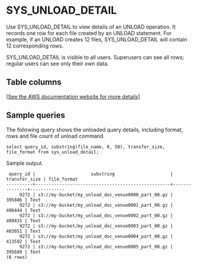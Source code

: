 # SYS\_UNLOAD\_DETAIL<a name="SYS_UNLOAD_DETAIL"></a>

Use SYS\_UNLOAD\_DETAIL to view details of an UNLOAD operation\. It records one row for each file created by an UNLOAD statement\. For example, if an UNLOAD creates 12 files, SYS\_UNLOAD\_DETAIL will contain 12 corresponding rows\.

SYS\_UNLOAD\_DETAIL is visible to all users\. Superusers can see all rows; regular users can see only their own data\.

## Table columns<a name="SYS_UNLOAD_DETAIL-table-columns"></a>

[\[See the AWS documentation website for more details\]](http://docs.aws.amazon.com/redshift/latest/dg/SYS_UNLOAD_DETAIL.html)

## Sample queries<a name="SYS_UNLOAD_DETAIL-sample-queries"></a>

The following query shows the unloaded query details, including format, rows and file count of unload command\.

```
select query_id, substring(file_name, 0, 50), transfer_size, file_format from sys_unload_detail;
```

Sample output\.

```
 query_id |                     substring                     | transfer_size | file_format 
----------+---------------------------------------------------+---------------+-------------
     9272 | s3://my-bucket/my_unload_doc_venue0000_part_00.gz |        395886 | Text      
     9272 | s3://my-bucket/my_unload_doc_venue0001_part_00.gz |        406444 | Text      
     9272 | s3://my-bucket/my_unload_doc_venue0002_part_00.gz |        409431 | Text      
     9272 | s3://my-bucket/my_unload_doc_venue0003_part_00.gz |        403051 | Text      
     9272 | s3://my-bucket/my_unload_doc_venue0004_part_00.gz |        413592 | Text      
     9272 | s3://my-bucket/my_unload_doc_venue0005_part_00.gz |        395689 | Text      
(6 rows)
```